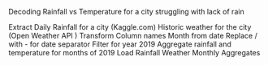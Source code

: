 
Decoding Rainfall vs Temperature for a city struggling with lack of rain

Extract
  Daily Rainfall for a city (Kaggle.com)
  Historic weather for the city (Open Weather API )
Transform
  Column names
  Month from date
  Replace / with - for date separator 
  Filter for year 2019
  Aggregate rainfall and temperature for months of 2019
Load
  Rainfall
  Weather
  Monthly Aggregates

